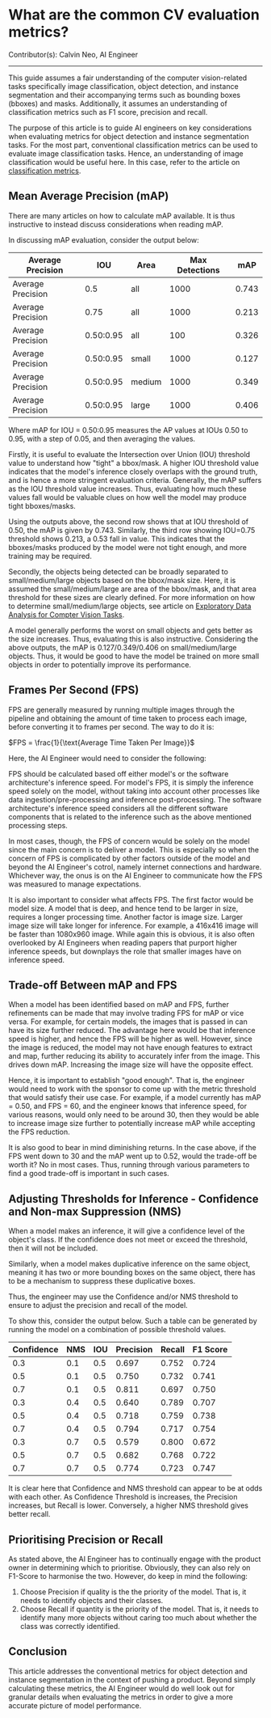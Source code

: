 # What are the common CV evaluation metrics?

Contributor(s): Calvin Neo, AI Engineer

---

This guide assumes a fair understanding of the computer vision-related tasks specifically image classification, object detection, and instance segmentation and their accompanying terms such as bounding boxes (bboxes) and masks. Additionally, it assumes an understanding of classification metrics such as F1 score, precision and recall. 

The purpose of this article is to guide AI engineers on key considerations when evaluating metrics for object detection and instance segmentation tasks. For the most part, conventional classification metrics can be used to evaluate image classification tasks. Hence, an understanding of image classification would be useful here. In this case, refer to the article on [classification metrics](./classification-metrics-guidelines.md).

## Mean Average Precision (mAP)

There are many articles on how to calculate mAP available. It is thus instructive to instead discuss considerations when reading mAP.

In discussing mAP evaluation, consider the output below:

| Average Precision 	| IOU       	| Area   	| Max Detections 	| mAP   	|
|-------------------	|-----------	|--------	|----------------	|-------	|
| Average Precision 	| 0.5       	| all    	| 1000           	| 0.743 	|
| Average Precision 	| 0.75      	| all    	| 1000           	| 0.213 	|
| Average Precision 	| 0.50:0.95 	| all    	| 100            	| 0.326 	|
| Average Precision 	| 0.50:0.95 	| small  	| 1000           	| 0.127 	|
| Average Precision 	| 0.50:0.95 	| medium 	| 1000           	| 0.349 	|
| Average Precision 	| 0.50:0.95 	| large  	| 1000           	| 0.406 	|

Where mAP for IOU = 0.50:0.95 measures the AP values at IOUs 0.50 to 0.95, with a step of 0.05, and then averaging the values.   

Firstly, it is useful to evaluate the Intersection over Union (IOU) threshold value to understand how "tight" a bbox/mask. A higher IOU threshold value indicates that the model's inference closely overlaps with the ground truth, and is hence a more stringent evaluation criteria. Generally, the mAP suffers as the IOU threshold value increases. Thus, evaluating how much these values fall would be valuable clues on how well the model may produce tight bboxes/masks.

Using the outputs above, the second row shows that at IOU threshold of 0.50, the mAP is given by 0.743. Similarly, the third row showing IOU=0.75 threshold shows 0.213, a 0.53 fall in value. This indicates that the bboxes/masks produced by the model were not tight enough, and more training may be required. 

Secondly, the objects being detected can be broadly separated to small/medium/large objects based on the bbox/mask size. Here, it is assumed the small/medium/large are area of the bbox/mask, and that area threshold for these sizes are clearly defined. For more information on how to determine small/medium/large objects, see article on [Exploratory Data Analysis for Compter Vision Tasks](../5-data-mgmt-exp-proc/eda-cv-tasks.md). 

A model generally performs the worst on small objects and gets better as the size increases. Thus, evaluating this is also instructive. Considering the above outputs, the mAP is 0.127/0.349/0.406 on small/medium/large objects. Thus, it would be good to have the model be trained on more small objects in order to potentially improve its performance. 

## Frames Per Second (FPS)

FPS are generally measured by running multiple images through the pipeline and obtaining the amount of time taken to process each image, before converting it to frames per second. The way to do it is: 

$FPS = \frac{1}{\text{Average Time Taken Per Image}}$

Here, the AI Engineer would need to consider the following:

FPS should be calculated based off either model's or the software architecture's inference speed. For model's FPS, it is simply the inference speed solely on the model, without taking into account other processes like data ingestion/pre-processing and inference post-processing. The software architecture's inference speed considers all the different software components that is related to the inference such as the above mentioned processing steps.  

In most cases, though, the FPS of concern would be solely on the model since the main concern is to deliver a model. This is especially so when the concern of FPS is complicated by other factors outside of the model and beyond the AI Engineer's cotrol, namely internet connections and hardware. Whichever way, the onus is on the AI Engineer to communicate how the FPS was measured to manage expectations.

It is also important to consider what affects FPS. The first factor would be model size. A model that is deep, and hence tend to be larger in size, requires a longer processing time. Another factor is image size. Larger image size will take longer for inference. For example, a 416x416 image will be faster than 1080x960 image. While again this is obvious, it is also often overlooked by AI Engineers when reading papers that purport higher inference speeds, but downplays the role that smaller images have on inference speed.  

## Trade-off Between mAP and FPS

When a model has been identified based on mAP and FPS, further refinements can be made that may involve trading FPS for mAP or vice versa. For example, for certain models, the images that is passed in can have its size further reduced. The advantage here would be that inference speed is higher, and hence the FPS will be higher as well. However, since the image is reduced, the model may not have enough features to extract and map, further reducing its ability to accurately infer from the image. This drives down mAP. Increasing the image size will have the opposite effect. 

Hence, it is important to establish "good enough". That is, the engineer would need to work with the sponsor to come up with the metric threshold that would satisfy their use case. For example, if a model currently has mAP = 0.50, and FPS = 60, and the engineer knows that inference speed, for various reasons, would only need to be around 30, then they would be able to increase image size further to potentially increase mAP while accepting the FPS reduction.

It is also good to bear in mind diminishing returns. In the case above, if the FPS went down to 30 and the mAP went up to 0.52, would the trade-off be worth it? No in most cases. Thus, running through various parameters to find a good trade-off is important in such cases. 

## Adjusting Thresholds for Inference - Confidence and Non-max Suppression (NMS)

When a model makes an inference, it will give a confidence level of the object's class. If the confidence does not meet or exceed the threshold, then it will not be included. 

Similarly, when a model makes duplicative inference on the same object, meaning it has two or more bounding boxes on the same object, there has to be a mechanism to suppress these duplicative boxes.

Thus, the engineer may use the Confidence and/or NMS threshold to ensure to adjust the precision and recall of the model. 

To show this, consider the output below. Such a table can be generated by running the model on a combination of possible threshold values. 

| Confidence 	| NMS  	| IOU  	| Precision 	| Recall 	| F1 Score 	|
|------------	|------	|------	|-----------	|--------	|----------	|
| 0.3        	| 0.1  	| 0.5  	| 0.697     	| 0.752  	| 0.724    	|
| 0.5        	| 0.1  	| 0.5  	| 0.750     	| 0.732  	| 0.741    	|
| 0.7        	| 0.1  	| 0.5  	| 0.811     	| 0.697  	| 0.750    	|
| 0.3        	| 0.4  	| 0.5  	| 0.640     	| 0.789  	| 0.707    	|
| 0.5        	| 0.4  	| 0.5  	| 0.718     	| 0.759  	| 0.738    	|
| 0.7        	| 0.4  	| 0.5  	| 0.794     	| 0.717  	| 0.754    	|
| 0.3        	| 0.7  	| 0.5  	| 0.579     	| 0.800  	| 0.672    	|
| 0.5        	| 0.7  	| 0.5  	| 0.682     	| 0.768  	| 0.722    	|
| 0.7        	| 0.7  	| 0.5  	| 0.774     	| 0.723  	| 0.747    	|

It is clear here that Confidence and NMS threshold can appear to be at odds with each other. As Confidence Threshold is increases, the Precision increases, but Recall is lower. Conversely, a higher NMS threshold gives better recall.

## Prioritising Precision or Recall

As stated above, the AI Engineer has to continually engage with the product owner in determining which to prioritise. Obviously, they can also rely on F1-Score to harmonise the two. However, do keep in mind the following:

1. Choose Precision if quality is the the priority of the model. That is, it needs to identify objects and their classes. 
2. Choose Recall if quantity is the priority of the model. That is, it needs to identify many more objects without caring too much about whether the class was correctly identified. 

## Conclusion

This article addresses the conventional metrics for object detection and instance segmentation in the context of pushing a product. Beyond simply calculating these metrics, the AI Engineer would do well look out for granular details when evaluating the metrics in order to give a more accurate picture of model performance. 

